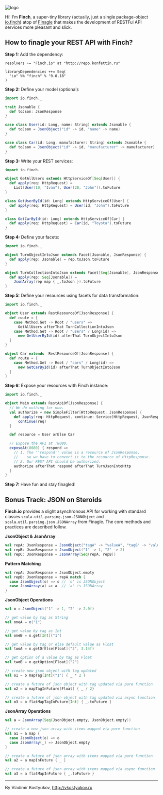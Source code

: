 ![logo](https://raw.github.com/vkostyukov/finch/master/finch-logo.png) 

Hi! I'm **Finch**, a super-tiny library (actually, just a single package-object
[io.finch](https://github.com/vkostyukov/finch/blob/master/src/main/scala/io/finch/package.scala))
atop of [Finagle](http://twitter.github.io/finagle) that makes the development of RESTFul
API services more pleasant and slick.

How to finagle your REST API with Finch?
----------------------------------------

**Step 1:** Add the dependency:

```
resolvers += "Finch.io" at "http://repo.konfettin.ru"

libraryDependencies ++= Seq(
  "io" %% "finch" % "0.0.18"
)
```

**Step 2:** Define your model (optional):
```scala
import io.finch._

trait Jsonable {
  def toJson: JsonResponse
}

case class User(id: Long, name: String) extends Jsonable {
  def toJson = JsonObject("id" -> id, "name" -> name)
}

case class Car(id: Long, manufacturer: String) extends Jsonable {
  def toJson = JsonObject("id" -> id, "manufacturer" -> manufacturer)
}
```

**Step 3:** Write your REST services:

```scala
import io.finch._

object GetAllUsers extends HttpServiceOf[Seq[User]] {
  def apply(req: HttpRequest) =
    List(User(10, "Ivan"), User(20, "John")).toFuture
}

class GetUserById(id: Long) extends HttpServiceOf[User] {
  def apply(req: HttpRequest) = User(id, "John").toFuture
}

class GetCarById(id: Long) extends HttpServiceOf[Car] {
  def apply(req: HttpRequest) = Car(id, "Toyota").toFuture
}
```

**Step 4:** Define your facets:

```scala
import io.finch._

object TurnObjectIntoJson extends Facet[Jsonable, JsonResponse] {
  def apply(rep: Jsonable) = rep.toJson.toFuture
}

object TurnCollectionIntoJson extends Facet[Seq[Jsonable], JsonResponse] {
  def apply(rep: Seq[Jsonable]) =
    JsonArray(rep map { _.toJson }).toFuture
}
```

**Step 5:** Define your resources using facets for data transformation:
```scala
import io.finch._

object User extends RestResourceOf[JsonResponse] {
  def route = {
    case Method.Get -> Root / "users" =>
      GetAllUsers afterThat TurnCollectionIntoJson
    case Method.Get -> Root / "users" / Long(id) =>
      new GetUserById(id) afterThat TurnObjectIntoJson
  }
}

object Car extends  RestResourceOf[JsonResponse] {
  def route = {
    case Method.Get -> Root / "cars" / Long(id) =>
      new GetCarById(id) afterThat TurnObjectIntoJson
  }
}
```

**Step 6:** Expose your resources with Finch instance:

```scala
import io.finch._

object Main extends RestApiOf[JsonResponse] {
  // We do nothing for now.
  val authorize = new SimpleFilter[HttpRequest, JsonResponse] {
    def apply(req: HttpRequest, continue: Service[HttpRequest, JsonResponse]) =
      continue(req)
  }

  def resource = User orElse Car

  // Expose the API at :8080.
  exposeAt(8080) { respond =>
    // 1. The ''respond'' value is a resource of JsonResponse,
    //    so we have to convert it to the resource of HttpResponse.
    // 2. Our REST API should be authorized.
    authorize afterThat respond afterThat TurnJsonIntoHttp
  }
}
```

**Step 7:** Have fun and stay finagled!

Bonus Track: JSON on Steroids
-----------------------------

**Finch.io** provides a slight asynchronous API for working with standard classes `scala.util.parsing.json.JSONObject` and `scala.util.parsing.json.JSONArray` from Finagle. The core methods and practices are described follow.

**JsonObject & JsonArray**
```scala
val repA: JsonResponse = JsonObject("tagA" -> "valueA", "tagB" -> "valueB")
val repB: JsonResponse = JsonObject("1" -> 1, "2" -> 2)
val repC: JsonResponse = JsonArray(Seq(repA, repB)) 
```

**Pattern Matching**
```scala
val repA: JsonResponse = JsonObject.empty
val repB: JsonResponse = repA match {
  case JsonObject(o) => o // 'o' is JSONObject
  case JsonArray(a) => a  // 'a' is JSONArray
}
```

**JsonObject Operations**
```scala
val o = JsonObject("1" -> 1, "2" -> 2.0f)

// get value by tag as String
val oneA = o("1")

// get value by tag as Int
val oneB = o.get[Int]("1")

// get value by tag or else default value as Float
val twoA = o.getOrElse[Float]("2", 3.14f)

// get option of a value by tag as Float
val twoB = o.getOption[Float]("2")

// create new json object with tag updated
val o1 = o mapTag[Int]("1") { _ * 2 }

// create a future of json object with tag updated via pure function
val o2 = o mapTagInFuture[Float] { _ / 2} 

// create a future of json object with tag updated via async function
val o3 = o flatMapTagInFuture[Int] { _.toFuture } 
```

**JsonArray Operations**
```scala
val a = JsonArray(Seq(JsonObject.empty, JsonObject.empty))

// create a new json array with items mapped via pure function
val a1 = a map {
  case JsonObject(o) => o
  case JsonArray(_) => JsonObject.empty
}

// create a future of json array with items mapped via pure function
val a2 = a mapInFuture { _ }

// create a future of json array with items mapped via async function
val a3 = a flatMapInFuture { _.toFuture }
```

----
By Vladimir Kostyukov, http://vkostyukov.ru
